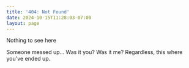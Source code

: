 ```yaml
---
title: '404: Not Found'
date: 2024-10-15T11:28:03-07:00
layout: page
---
```

Nothing to see here

Someone messed up... Was it you? Was it me? Regardless, this where you've ended up.
